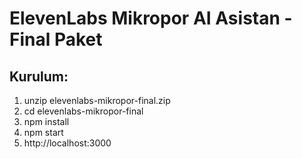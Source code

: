 # ElevenLabs Mikropor AI Asistan - Final Paket

## Kurulum:
1. unzip elevenlabs-mikropor-final.zip
2. cd elevenlabs-mikropor-final
3. npm install
4. npm start
5. http://localhost:3000
